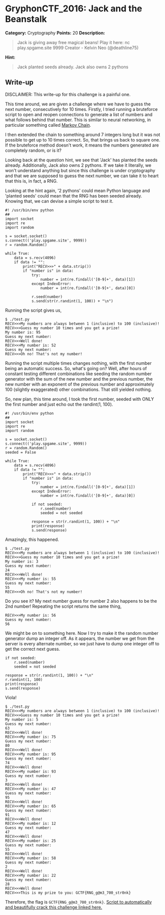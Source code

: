 # GryphonCTF_2016: Jack and the Beanstalk
**Category:** Cryptography
**Points:** 20
**Description:**

>Jack is giving away free magical beans!
Play it here: nc play.spgame.site 9999
Creator - Kelvin Neo (@deathline75)

**Hint:**

>Jack planted seeds already. Jack also owns 2 pythons

## Write-up
DISCLAIMER: This write-up for this challenge is a painful one.

This time around, we are given a challenge where we have to guess the next number, consecutively for 10 times. Firstly, I tried running a bruteforce script to open and reopen connections to generate a list of numbers and what follows behind that number. This is similar to neural networking, in particular something called [Markov Chain](https://en.wikipedia.org/wiki/Markov_chain).

I then extended the chain to something around 7 integers long but it was not possible to get up to 10 times correct. So, that brings us back to square one. If the bruteforce method doesn't work, it means the numbers generated are completely random, or is it?

Looking back at the question hint, we see that 'Jack' has planted the seeds already. Additionally, Jack also owns 2 pythons. If we take it literally, we won't understand anything but since this challenge is under cryptography and that we are supposed to guess the next number, we can take it to heart that this is, in fact, a RNG.

Looking at the hint again, '2 pythons' could mean Python language and 'planted seeds' could mean that the RNG has been seeded already. Knowing that, we can devise a simple script to test it.

    #! /usr/bin/env python
    ##
    import socket
    import re
    import random

    s = socket.socket()
    s.connect(('play.spgame.site', 9999))
    r = random.Random()

    while True:
        data = s.recv(4096)
        if data != "":
            print("RECV>>>" + data.strip())
            if "number is" in data:
                try:
                    number = int(re.findall('[0-9]+', data)[1])
                except IndexError:
                    number = int(re.findall('[0-9]+', data)[0])

                r.seed(number)
                s.send(str(r.randint(1, 100)) + "\n")

Running the script gives us,

    $ ./test.py 
    RECV>>>My numbers are always between 1 (inclusive) to 100 (inclusive)!
    RECV>>>Guess my number 10 times and you get a prize!
    My number is: 95
    Guess my next number: 
    RECV>>>Well done!
    RECV>>>My number is: 52
    Guess my next number: 
    RECV>>>Oh no! That's not my number!

Running the script multiple times changes nothing, with the first number being an automatic success. So, what's going on? Well, after hours of constant testing different combinations like seeding the random number generator with the sum of the new number and the previous number, the new number with an exponent of the previous number and approximately 100 (slightly exaggerated) other combinations. That still yielded nothing.

So, new plan, this time around, I took the first number, seeded with ONLY the first number and just echo out the randint(1, 100).

    #! /usr/bin/env python
    ##
    import socket
    import re
    import random

    s = socket.socket()
    s.connect(('play.spgame.site', 9999))
    r = random.Random()
    seeded = False

    while True:
        data = s.recv(4096)
        if data != "":
            print("RECV>>>" + data.strip())
            if "number is" in data:
                try:
                    number = int(re.findall('[0-9]+', data)[1])
                except IndexError:
                    number = int(re.findall('[0-9]+', data)[0])

                if not seeded:
                    r.seed(number)
                    seeded = not seeded

                response = str(r.randint(1, 100)) + "\n"
                print(response)
                s.send(response)


Amazingly, this happened.

    $ ./test.py
    RECV>>>My numbers are always between 1 (inclusive) to 100 (inclusive)!
    RECV>>>Guess my number 10 times and you get a prize!
    My number is: 3
    Guess my next number: 
    24
    RECV>>>Well done!
    RECV>>>My number is: 55
    Guess my next number: 
    55
    RECV>>>Oh no! That's not my number!

Do you see it? My next number guess for number 2 also happens to be the 2nd number! Repeating the script returns the same thing,

    RECV>>>My number is: 56
    Guess my next number: 
    56

We might be on to something here. Now I try to make it the random number generator dump an integer off. As it appears, the number we get from the server is every alternate number, so we just have to dump one integer off to get the correct next guess.

    if not seeded:
        r.seed(number)
        seeded = not seeded

    response = str(r.randint(1, 100)) + "\n"
    r.randint(1, 100)
    print(response)
    s.send(response)

Viola!

    $ ./test.py 
    RECV>>>My numbers are always between 1 (inclusive) to 100 (inclusive)!
    RECV>>>Guess my number 10 times and you get a prize!
    My number is: 5
    Guess my next number: 
    63
    RECV>>>Well done!
    RECV>>>My number is: 75
    Guess my next number: 
    80
    RECV>>>Well done!
    RECV>>>My number is: 95
    Guess my next number: 
    74
    RECV>>>Well done!
    RECV>>>My number is: 93
    Guess my next number: 
    3
    RECV>>>Well done!
    RECV>>>My number is: 47
    Guess my next number: 
    95
    RECV>>>Well done!
    RECV>>>My number is: 65
    Guess my next number: 
    91
    RECV>>>Well done!
    RECV>>>My number is: 12
    Guess my next number: 
    47
    RECV>>>Well done!
    RECV>>>My number is: 25
    Guess my next number: 
    55
    RECV>>>Well done!
    RECV>>>My number is: 58
    Guess my next number: 
    2
    RECV>>>Well done!
    RECV>>>My number is: 22
    Guess my next number: 
    28
    RECV>>>Well done!
    RECV>>>This is my prize to you: GCTF{RNG_g@m3_700_str0nk}

Therefore, the flag is `GCTF{RNG_g@m3_700_str0nk}`. [Script to automatically and beautifully crack this challenge linked here.](script.py)


